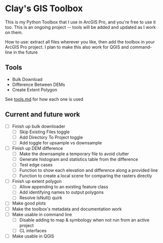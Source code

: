 # Clay's GIS Toolbox
This is my Python Toolbox that I use in ArcGIS Pro, and you're free to use it too. This is an ongoing project -- tools will be added and updated as I work on them.

How to use: extract all files wherever you like, then add the toolbox in your ArcGIS Pro project. I plan to make this also work for QGIS and command-line in the future

## Tools
- Bulk Download
- Difference Between DEMs
- Create Extent Polygon

See [tools.md](https://github.com/aJarOfClay/ClaysGISToolbox/blob/main/tools.md) for how each one is used

## Current and future work
- [ ] Finish up bulk downloader
    - [ ] Skip Existing Files toggle
    - [ ] Add Directory To Project toggle
    - [ ] Add toggle for upsample vs downsample
- [ ] Finish up DEM difference
    - [ ] Make the downsample a temporary file to avoid clutter
    - [ ] Generate histogram and statistics table from the difference
    - [ ] Test edge cases
    - [ ] Function to show each elevation and difference along a provided line
    - [ ] Function to create a local scene for comparing the rasters directly
- [ ] Finish up extent polygon
    - [ ] Allow appending to an existing feature class
    - [ ] Add identifying names to output polygons
    - [ ] Resolve IsNull() quirk
- [ ] Make good plots
- [ ] Make the toolbox's metadata and documentation work
- [ ] Make usable in command line
    - [ ] Disable adding to map & symbology when not run from an active project
    - [ ] CL interfaces
- [ ] Make usable in QGIS

